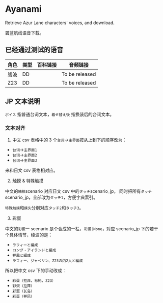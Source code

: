 # Ayanami

Retrieve Azur Lane characters' voices, and download.

碧蓝航线语音下载。

## 已经通过测试的语音

| 角色 | 类型 | 百科链接 | 音频链接       |
| ---- | ---- | -------- | -------------- |
| 绫波 | DD   |          | To be released |
| Z23  | DD   |          | To be released |

## JP 文本说明

`ボイス` 指普通台词文本，`着せ替え後` 指换装后的台词文本。

### 文本对齐

1. 中文 csv 表格中的 3 个`台词`->`主界面`按从上到下的顺序改为：

- `台词`->`主界面1`
- `台词`->`主界面2`
- `台词`->`主界面3`

来和日文 csv 表格相对应。

2. 触摸 & 特殊触摸

中文的`触摸`scenario 对应日文 csv 中的`タッチ`scenario_jp， 同时把所有`タッチ`scenario_jp，全部改为`タッチ1`，方便字典索引。

`特殊触摸`和`摸头`分别对应`タッチ2`和`タッチ3`。

3. 彩蛋

中文的`彩蛋`一 scenario 是个合成的一栏，`彩蛋|None`，对应 scenario_jp 下的若干个具体情节，绫波的是：

- `ラフィーと編成`
- `ロング・アイランドと編成`
- `祥鳳と編成`
- `ラフィー、ジャベリン、Z23の内2人と編成`

所以把中文 csv 下的手动改成：

- `彩蛋（拉菲，标枪，Z23）`
- `彩蛋（拉菲）`
- `彩蛋（长岛）`
- `彩蛋（祥凤）`
